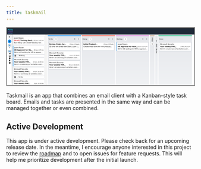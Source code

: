 ```yaml
---
title: Taskmail
---
```


<img src="assets/images/taskmail_demo.png" alt="Taskmail demo screenshot" style="border: 2px solid grey;">
 
Taskmail is an app that combines an email client with a Kanban-style task board. Emails and tasks are presented in the same way and can be managed together or even combined.

## Active Development
This app is under active development. Please check back for an upcoming release date. In the meantime, I encourage anyone interested in this project to review the [roadmap](roadmap.md) and to open issues for feature requests. This will help me prioritize development after the initial launch. 
